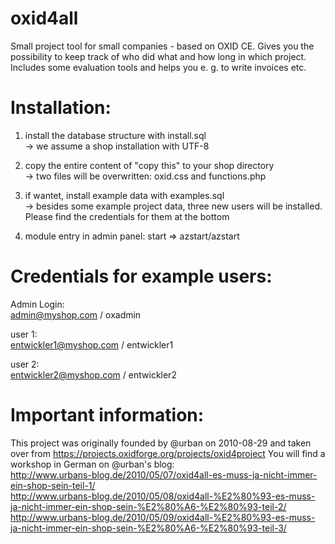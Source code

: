 oxid4all
========

Small project tool for small companies - based on OXID CE. Gives you the possibility to keep track of who did what and how long in which project. Includes some evaluation tools and helps you e. g. to write invoices etc.

Installation:
===============================================
1. install the database structure with install.sql<br>
-> we assume a shop installation with UTF-8
   
2. copy the entire content of "copy this" to your shop directory<br>
-> two files will be overwritten: oxid.css and functions.php
      
3. if wantet, install example data with examples.sql<br>
-> besides some example project data, three new users will be installed. Please find the credentials for them at the bottom

4. module entry in admin panel: start => azstart/azstart


Credentials for example users:
===============================

Admin Login:<br>
admin@myshop.com / oxadmin

user 1:<br>
entwickler1@myshop.com / entwickler1

user 2:<br>
entwickler2@myshop.com / entwickler2


Important information:
======================
This project was originally founded by @urban on 2010-08-29 and taken over from https://projects.oxidforge.org/projects/oxid4project
You will find a workshop in German on @urban's blog:<br>
http://www.urbans-blog.de/2010/05/07/oxid4all-es-muss-ja-nicht-immer-ein-shop-sein-teil-1/<br>
http://www.urbans-blog.de/2010/05/08/oxid4all-%E2%80%93-es-muss-ja-nicht-immer-ein-shop-sein-%E2%80%A6-%E2%80%93-teil-2/<br>
http://www.urbans-blog.de/2010/05/09/oxid4all-%E2%80%93-es-muss-ja-nicht-immer-ein-shop-sein-%E2%80%A6-%E2%80%93-teil-3/
